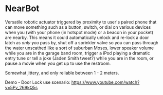 # NearBot
Versatile robotic actuator triggered by proximity to user's paired phone that can move something such as a button, switch, or dial on various devices when you (with your phone (in hotspot mode) or a beacon in your pocket) are nearby. This means it could automatically unlock and re-lock a door latch as *only you* pass by, shut off a sprinkler valve so you can pass through the water unscathed like a sort of suburban Moses, lower speaker volume while you are in the garage band room, trigger a iPod playing a dramatic entry tune or tell a joke (Jaden Smith tweet?) while you are in the room, or pause a movie when you get up to use the restroom.

Somewhat jittery, and only reliable between 1 - 2 meters.

Demo - Door Lock use scenario: https://www.youtube.com/watch?v=5Pv_269kQ5s
